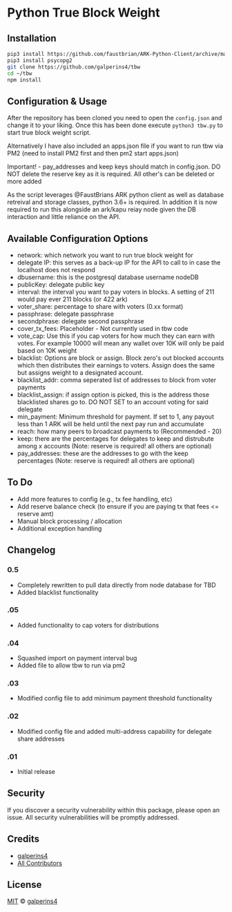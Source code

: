 # Python True Block Weight

## Installation

```sh
pip3 install https://github.com/faustbrian/ARK-Python-Client/archive/master.zip
pip3 install psycopg2
git clone https://github.com/galperins4/tbw
cd ~/tbw
npm install
```

## Configuration & Usage

After the repository has been cloned you need to open the `config.json` and change it to your liking. Once this has been done execute `python3 tbw.py` to start true block weight script.

Alternatively I have also included an apps.json file if you want to run tbw via PM2 (need to install PM2 first and then pm2 start apps.json)

Important! - pay_addresses and keep keys should match in config.json. DO NOT delete the reserve key as it is required. All other's can be deleted or more added

As the script leverages @FaustBrians ARK python client as well as database retreival and storage classes, python 3.6+ is required. In addition it is  now required to run this alongside an ark/kapu reiay node given the DB interaction and little reliance on the API.

## Available Configuration Options
- network: which network you want to run true block weight for
- delegate IP: this serves as a back-up IP for the API to call to in case the localhost does not respond
- dbusername: this is the postgresql database username nodeDB
- publicKey: delegate public key
- interval:  the interval you want to pay voters in blocks. A setting of 211 would pay ever 211 blocks (or 422 ark)
- voter_share: percentage to share with voters (0.xx format)
- passphrase: delegate passphrase
- secondphrase: delegate second passphrase
- cover_tx_fees: Placeholder - Not currently used in tbw code
- vote_cap: Use this if you cap voters for how much they can earn with votes. For example 10000 will mean any wallet over 10K will only be paid based on 10K weight
- blacklist: Options are block or assign. Block zero's out blocked accounts which then distributes their earnings to voters. Assign does the same but assigns weight to a designated account. 
- blacklist_addr: comma seperated list of addresses to block from voter payments
- blacklist_assign: if assign option is picked, this is the address those blacklisted shares go to. DO NOT SET to an account voting for said delegate
- min_payment: Minimum threshold for payment. If set to 1, any payout less than 1 ARK will be held until the next pay run and accumulate
- reach: how many peers to broadcast payments to (Recommended - 20)
- keep: there are the percentages for delegates to keep and distrubute among x accounts (Note: reserve is required! all others are optional)
- pay_addresses: these are the addresses to go with the keep percentages (Note: reserve is required! all others are optional)


## To Do

- Add more features to config (e.g., tx fee handling, etc)
- Add reserve balance check (to ensure if you are paying tx that fees <= reserve amt)
- Manual block processing / allocation
- Additional exception handling

## Changelog

### 0.5
- Completely rewritten to pull data directly from node database for TBD
- Added blacklist functionality

### .05
- Added functionality to cap voters for distributions

### .04
- Squashed import on payment interval bug
- Added file to allow tbw to run via pm2 

### .03
- Modified config file to add minimum payment threshold functionality

### .02
- Modified config file and added multi-address capability for delegate share addresses

### .01
- Initial release

## Security

If you discover a security vulnerability within this package, please open an issue. All security vulnerabilities will be promptly addressed.

## Credits

- [galperins4](https://github.com/galperins4)
- [All Contributors](../../contributors)

## License

[MIT](LICENSE) © [galperins4](https://github.com/galperins4)





